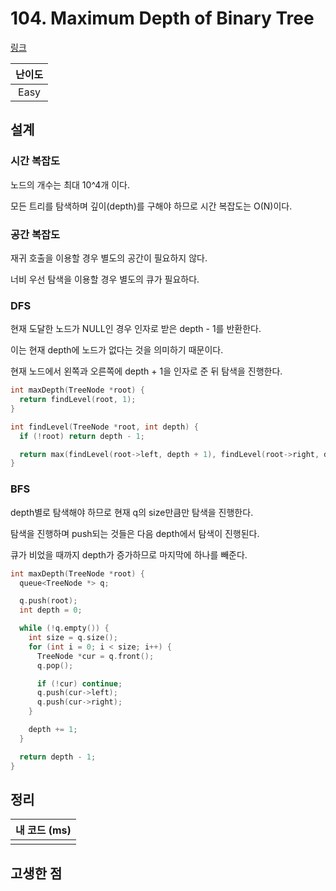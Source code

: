 # 104. Maximum Depth of Binary Tree

[링크](https://leetcode.com/problems/maximum-depth-of-binary-tree/)

| 난이도 |
| :----: |
|  Easy  |

## 설계

### 시간 복잡도

노드의 개수는 최대 10^4개 이다.

모든 트리를 탐색하며 깊이(depth)를 구해야 하므로 시간 복잡도는 O(N)이다.

### 공간 복잡도

재귀 호출을 이용할 경우 별도의 공간이 필요하지 않다.

너비 우선 탐색을 이용할 경우 별도의 큐가 필요하다.

### DFS

현재 도달한 노드가 NULL인 경우 인자로 받은 depth - 1를 반환한다.

이는 현재 depth에 노드가 없다는 것을 의미하기 때문이다.

현재 노드에서 왼쪽과 오른쪽에 depth + 1을 인자로 준 뒤 탐색을 진행한다.

```cpp
int maxDepth(TreeNode *root) {
  return findLevel(root, 1);
}

int findLevel(TreeNode *root, int depth) {
  if (!root) return depth - 1;

  return max(findLevel(root->left, depth + 1), findLevel(root->right, depth + 1));
}
```

### BFS

depth별로 탐색해야 하므로 현재 q의 size만큼만 탐색을 진행한다.

탐색을 진행하며 push되는 것들은 다음 depth에서 탐색이 진행된다.

큐가 비었을 때까지 depth가 증가하므로 마지막에 하나를 빼준다.

```cpp
int maxDepth(TreeNode *root) {
  queue<TreeNode *> q;

  q.push(root);
  int depth = 0;

  while (!q.empty()) {
    int size = q.size();
    for (int i = 0; i < size; i++) {
      TreeNode *cur = q.front();
      q.pop();

      if (!cur) continue;
      q.push(cur->left);
      q.push(cur->right);
    }

    depth += 1;
  }

  return depth - 1;
}
```

## 정리

| 내 코드 (ms) |
| :----------: |
|              |

## 고생한 점
